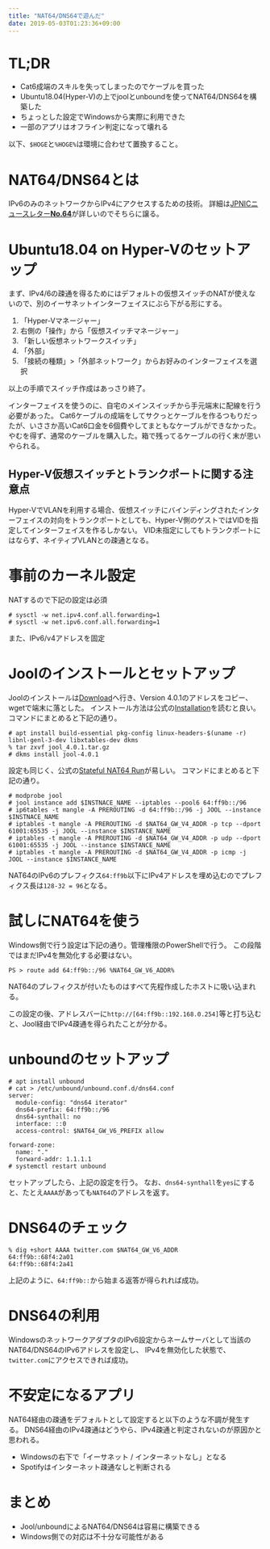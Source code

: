 ```yaml
---
title: "NAT64/DNS64で遊んだ"
date: 2019-05-03T01:23:36+09:00
---
```


# TL;DR

* Cat6成端のスキルを失ってしまったのでケーブルを買った
* Ubuntu18.04(Hyper-V)の上でjoolとunboundを使ってNAT64/DNS64を構築した
* ちょっとした設定でWindowsから実際に利用できた
* 一部のアプリはオフライン判定になって壊れる

以下、`$HOGE`と`%HOGE%`は環境に合わせて置換すること。

# NAT64/DNS64とは

IPv6のみのネットワークからIPv4にアクセスするための技術。
詳細は[JPNICニュースレター**No.64**](https://www.nic.ad.jp/ja/newsletter/No64/0800.html)が詳しいのでそちらに譲る。

# Ubuntu18.04 on Hyper-Vのセットアップ

まず、IPv4/6の疎通を得るためにはデフォルトの仮想スイッチのNATが使えないので、別のイーサネットインターフェイスにぶら下がる形にする。

1. 「Hyper-Vマネージャー」
1. 右側の「操作」から「仮想スイッチマネージャー」
1. 「新しい仮想ネットワークスイッチ」
1. 「外部」
1. 「接続の種類」>「外部ネットワーク」からお好みのインターフェイスを選択<F11>

以上の手順でスイッチ作成はあっさり終了。

インターフェイスを使うのに、自宅のメインスイッチから手元端末に配線を行う必要があった。
Cat6ケーブルの成端をしてサクっとケーブルを作るつもりだったが、いささか高いCat6口金を6個費やしてまともなケーブルができなかった。
やむを得ず、通常のケーブルを購入した。箱で残ってるケーブルの行く末が思いやられる。

## Hyper-V仮想スイッチとトランクポートに関する注意点

Hyper-VでVLANを利用する場合、仮想スイッチにバインディングされたインターフェイスの対向をトランクポートとしても、Hyper-V側のゲストではVIDを指定してインターフェイスを作るしかない。
VID未指定にしてもトランクポートにはならず、ネイティブVLANとの疎通となる。

# 事前のカーネル設定

NATするので下記の設定は必須
```
# sysctl -w net.ipv4.conf.all.forwarding=1
# sysctl -w net.ipv6.conf.all.forwarding=1
```
また、IPv6/v4アドレスを固定

# Joolのインストールとセットアップ

Joolのインストールは[Download](https://www.jool.mx/en/download.html)へ行き、Version 4.0.1のアドレスをコピー、wgetで端末に落とした。
インストール方法は公式の[Installation](https://www.jool.mx/en/install.html)を読むと良い。
コマンドにまとめると下記の通り。

```
# apt install build-essential pkg-config linux-headers-$(uname -r) libnl-genl-3-dev libxtables-dev dkms
% tar zxvf jool_4.0.1.tar.gz
# dkms install jool-4.0.1
```

設定も同じく、公式の[Stateful NAT64 Run](https://www.jool.mx/en/run-nat64.html)が易しい。 
コマンドにまとめると下記の通り。

```
# modprobe jool
# jool instance add $INSTNACE_NAME --iptables --pool6 64:ff9b::/96
# ip6tables -t mangle -A PREROUTING -d 64:ff9b::/96 -j JOOL --instance $INSTNACE_NAME
# iptables -t mangle -A PREROUTING -d $NAT64_GW_V4_ADDR -p tcp --dport 61001:65535 -j JOOL --instance $INSTANCE_NAME
# iptables -t mangle -A PREROUTING -d $NAT64_GW_V4_ADDR -p udp --dport 61001:65535 -j JOOL --instance $INSTANCE_NAME
# iptables -t mangle -A PREROUTING -d $NAT64_GW_V4_ADDR -p icmp -j JOOL --instance $INSTANCE_NAME
```

NAT64のIPv6のプレフィクス`64:ff9b`以下にIPv4アドレスを埋め込むのでプレフィクス長は`128-32 = 96`となる。

# 試しにNAT64を使う

Windows側で行う設定は下記の通り。管理権限のPowerShellで行う。
この段階ではまだIPv4を無効化する必要はない。

```
PS > route add 64:ff9b::/96 %NAT64_GW_V6_ADDR%
```

NAT64のプレフィクスが付いたものはすべて先程作成したホストに吸い込まれる。

この設定の後、アドレスバーに`http://[64:ff9b::192.168.0.254]`等と打ち込むと、Jool経由でIPv4疎通を得られたことが分かる。

# unboundのセットアップ

```
# apt install unbound
# cat > /etc/unbound/unbound.conf.d/dns64.conf
server:
  module-config: "dns64 iterator"
  dns64-prefix: 64:ff9b::/96
  dns64-synthall: no
  interface: ::0
  access-control: $NAT64_GW_V6_PREFIX allow

forward-zone:
  name: "."
  forward-addr: 1.1.1.1
# systemctl restart unbound
```

セットアップしたら、上記の設定を行う。
なお、`dns64-synthall`を`yes`にすると、たとえ`AAAA`があっても`NAT64`のアドレスを返す。

# DNS64のチェック

```
% dig +short AAAA twitter.com $NAT64_GW_V6_ADDR
64:ff9b::68f4:2a01
64:ff9b::68f4:2a41
```

上記のように、`64:ff9b::`から始まる返答が得られれば成功。

# DNS64の利用

WindowsのネットワークアダプタのIPv6設定からネームサーバとして当該のNAT64/DNS64のIPv6アドレスを設定し、
IPv4を無効化した状態で、`twitter.com`にアクセスできれば成功。

# 不安定になるアプリ

NAT64経由の疎通をデフォルトとして設定すると以下のような不調が発生する。
DNS64経由のIPv4疎通はどうやら、IPv4疎通と判定されないのが原因かと思われる。

* Windowsの右下で「イーサネット / インターネットなし」となる
* Spotifyはインターネット疎通なしと判断される

# まとめ

* Jool/unboundによるNAT64/DNS64は容易に構築できる
* Windows側での対応は不十分な可能性がある

